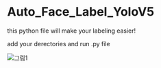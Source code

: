 # Auto_Face_Label_YoloV5

this python file will make your labeling easier!

add your derectories and run .py file

![그림1](https://user-images.githubusercontent.com/84310900/138083310-590b84b4-2972-4d44-859b-dec0c075e7bf.gif)

